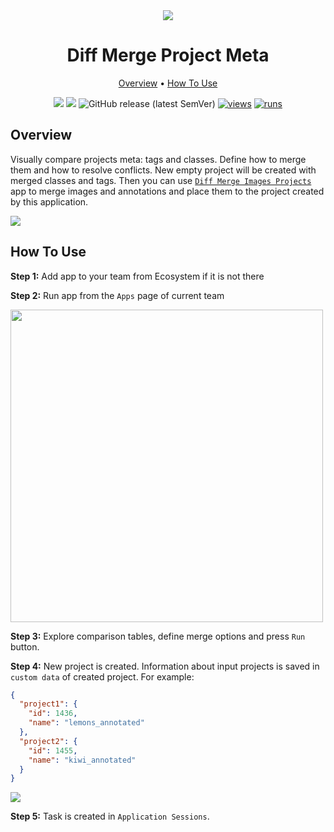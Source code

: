 <div align="center" markdown>
<img src="https://user-images.githubusercontent.com/106374579/182864698-073d3481-628e-43f4-a074-85bf3abeae3d.png"/>

# Diff Merge Project Meta

<p align="center">
  <a href="#Overview">Overview</a> •
  <a href="#How-To-Use">How To Use</a>
</p>


[![](https://img.shields.io/badge/supervisely-ecosystem-brightgreen)](https://ecosystem.supervise.ly/apps/diff-merge-project-meta)
[![](https://img.shields.io/badge/slack-chat-green.svg?logo=slack)](https://supervise.ly/slack)
![GitHub release (latest SemVer)](https://img.shields.io/github/v/release/supervisely-ecosystem/diff-merge-project-meta)
[![views](https://app.supervise.ly/img/badges/views/supervisely-ecosystem/diff-merge-project-meta)](https://supervise.ly)
[![runs](https://app.supervise.ly/img/badges/runs/supervisely-ecosystem/diff-merge-project-meta)](https://supervise.ly)

</div>

## Overview

Visually compare projects meta: tags and classes. Define how to merge them and how to resolve conflicts. New empty project will be created with merged classes and tags. Then you can use [`Diff Merge Images Projects`](https://app.supervise.ly/ecosystem/apps/diff-merge-images-projects) app to merge images and annotations and place them to the project created by this application.

<img src="https://i.imgur.com/qjCJL5F.png"/>

## How To Use

**Step 1:** Add app to your team from Ecosystem if it is not there

**Step 2:** Run app from the `Apps` page of current team

<img src="https://i.imgur.com/QRYME1U.png" width="500px"/>

**Step 3:** Explore comparison tables, define merge options and press `Run` button.

**Step 4:** New project is created. Information about input projects is saved in `custom data` of created project. For example:

```json
{
  "project1": {
    "id": 1436,
    "name": "lemons_annotated"
  },
  "project2": {
    "id": 1455,
    "name": "kiwi_annotated"
  }
}
```

<img src="https://i.imgur.com/TR070VM.png"/>

**Step 5:** Task is created in `Application Sessions`. 
